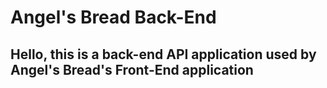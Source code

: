 # **Angel's Bread Back-End**
## Hello, this is a back-end API application used by Angel's Bread's Front-End application